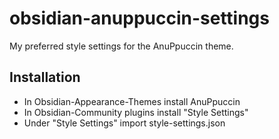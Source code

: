 # obsidian-anuppuccin-settings
My preferred style settings for the AnuPpuccin theme.

## Installation

- In Obsidian-Appearance-Themes install AnuPpuccin
- In Obsidian-Community plugins install "Style Settings"
- Under "Style Settings" import style-settings.json
